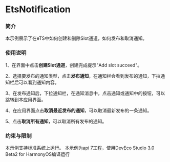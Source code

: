 # EtsNotification



### 简介

本示例展示了在eTS中如何创建和删除Slot通道，如何发布和取消通知。

### 使用说明

1、在界面中点击**创建Slot通道**，创建完成提示"Add slot succeed"。

2、选择要发布的通知类型，点击**发布通知**，在通知栏会看到发布的通知，下拉通知栏后可以看到通知内容。

3、在发布通知后，下拉通知栏，在通知消息中，点击通知或通知中的按钮，可以跳转到本应用界面。

4、在应用界面点击**取消最近发布的通知**，可以取消最新发布的一条通知。

5、点击**取消所有通知**，可以取消所有发布的通知。



### 约束与限制

本示例支持标准系统上运行。
本示例为api 7工程，使用DevEco Studio 3.0 Beta2 for HarmonyOS编译运行